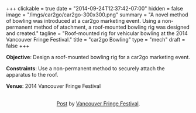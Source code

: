 +++
clickable = true
date = "2014-09-24T12:37:42-07:00"
hidden = false
image = "/imgs/car2go/car2go-300x300.png"
summary = "A novel method of bowling was introduced at a car2go marketing event. Using a non-permanent method of atachment, a roof-mounted bowling rig was designed and created."
tagline = "Roof-mounted rig for vehicular bowling at the 2014 Vancouver Fringe Festival."
title = "car2go Bowling"
type = "mech"
draft = false
+++

<p><strong>Objective</strong>: Design a roof-mounted bowling rig for a car2go marketing event.</p>

<p><strong>Constraints</strong>: Use a non-permanent method to securely attach the apparatus to the roof.</p>

<p><strong>Venue</strong>: 2014 Vancouver Fringe Festival</p>

<br>

<div id="fb-root">
<div></div>
<script>// <![CDATA[
(function(d, s, id) { var js, fjs = d.getElementsByTagName(s)[0]; if (d.getElementById(id)) return; js = d.createElement(s); js.id = id; js.src = "//connect.facebook.net/en_US/all.js#xfbml=1"; fjs.parentNode.insertBefore(js, fjs);}(document, 'script', 'facebook-jssdk'));
// ]]></script>
<div class="fb-post" data-href="https://www.facebook.com/video.php?v=10154557145565524" data-width="466">
<div class="fb-xfbml-parse-ignore" style="text-align: center"><a href="https://www.facebook.com/video.php?v=10154557145565524">Post</a> by <a href="https://www.facebook.com/VancouverFringeFestival">Vancouver Fringe Festival</a>.</div>
</div>
</div>